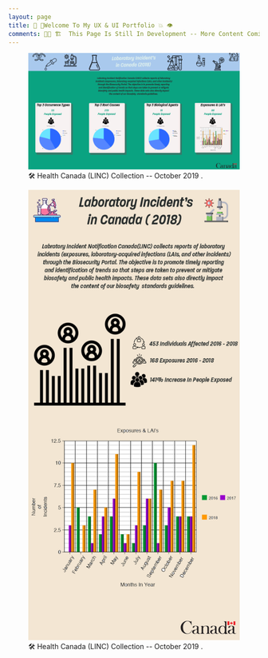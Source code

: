 ```yaml
---
layout: page
title: 👋 📱Welcome To My UX & UI Portfolio 💥 👁
comments: 🔨🚧 🏗  This Page Is Still In Development -- More Content Coming Soon 🔨 🚧 🏗  
---
```



<figure>
	<img src="/assets/img/PortfolioContent_1.png">
	<figcaption>🛠 Health Canada (LINC) Collection -- October 2019 .</figcaption>
</figure>

<figure>
	<img src="/assets/img/PortfolioContent_2.png">
	<figcaption>🛠 Health Canada (LINC) Collection -- October 2019 .</figcaption>
</figure>
